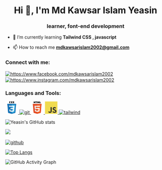 <h1 align="center">Hi 👋, I'm Md Kawsar Islam Yeasin</h1>
<h3 align="center">learner, font-end development</h3>

- 🌱 I’m currently learning **Tailwind CSS , javascript**

- 📫 How to reach me **mdkawsarislam2002@gmail.com**

<h3 align="left">Connect with me:</h3>
<p align="left">
<a href="https://fb.com/https://www.facebook.com/mdkawsarislam2002" target="blank"><img align="center" src="https://raw.githubusercontent.com/rahuldkjain/github-profile-readme-generator/master/src/images/icons/Social/facebook.svg" alt="https://www.facebook.com/mdkawsarislam2002" height="30" width="40" /></a>
<a href="https://instagram.com/https://www.instagram.com/mdkawsarislam2002" target="blank"><img align="center" src="https://raw.githubusercontent.com/rahuldkjain/github-profile-readme-generator/master/src/images/icons/Social/instagram.svg" alt="https://www.instagram.com/mdkawsarislam2002" height="30" width="40" /></a>
</p>

<h3 align="left">Languages and Tools:</h3>
<p align="left"> <a href="https://www.w3schools.com/css/" target="_blank" rel="noreferrer"> <img src="https://raw.githubusercontent.com/devicons/devicon/master/icons/css3/css3-original-wordmark.svg" alt="css3" width="40" height="40"/> </a> <a href="https://www.figma.com/" target="_blank" rel="noreferrer">  <img src="https://www.vectorlogo.zone/logos/git-scm/git-scm-icon.svg" alt="git" width="40" height="40"/> </a> <a href="https://www.w3.org/html/" target="_blank" rel="noreferrer"> <img src="https://raw.githubusercontent.com/devicons/devicon/master/icons/html5/html5-original-wordmark.svg" alt="html5" width="40" height="40"/> </a> <a href="https://developer.mozilla.org/en-US/docs/Web/JavaScript" target="_blank" rel="noreferrer"> <img src="https://raw.githubusercontent.com/devicons/devicon/master/icons/javascript/javascript-original.svg" alt="javascript" width="40" height="40"/> </a> <a href="https://tailwindcss.com/" target="_blank" rel="noreferrer"> <img src="https://www.vectorlogo.zone/logos/tailwindcss/tailwindcss-icon.svg" alt="tailwind" width="40" height="40"/> </a> </p>

![Yeasin's GitHub stats](https://github-readme-stats.vercel.app/api?username=Mdkawsarislam2002&theme=radical_icons=true)

![](./yeasin-cover.JPG )




[<img src='https://cdn.jsdelivr.net/npm/simple-icons@3.0.1/icons/github.svg' alt='github' height='40'>](https://github.com/mdkawsarislam2002)  

[![Top Langs](https://github-readme-stats.vercel.app/api/top-langs/?username=mdkawsarislam2002)](https://github.com/anuraghazra/github-readme-stats)

![GitHub Activity Graph](https://activity-graph.herokuapp.com/graph?username=mdkawsarislam2002)  


